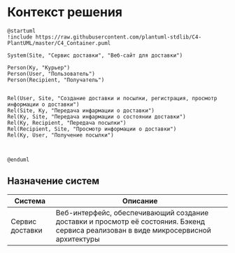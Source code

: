 # Контекст решения
<!-- Окружение системы (роли, участники, внешние системы) и связи системы с ним. Диаграмма контекста C4 и текстовое описание. 
-->
```plantuml
@startuml
!include https://raw.githubusercontent.com/plantuml-stdlib/C4-PlantUML/master/C4_Container.puml

System(Site, "Сервис доставки", "Веб-сайт для доставки")

Person(Ky, "Курьер")
Person(User, "Пользователь")
Person(Recipient, "Получатель")


Rel(User, Site, "Создание доставки и посылки, регистрация, просмотр информации о доставки")
Rel(Site, Ky, "Передача инфармации о доставки")
Rel(Ky, Site, "Передача инфармации о состоянии доставки")
Rel(Ky, Recipient, "Передача посылки")
Rel(Recipient, Site, "Просмотр информации о доставки")
Rel(Ky, User, "Получение посылки")



@enduml
```
## Назначение систем
|Система| Описание|
|-------|---------|
| Сервис доставки | Веб-интерфейс, обеспечивающий создание доставки и просмотр её состояния. Бэкенд сервиса реализован в виде микросервисной архитектуры |

